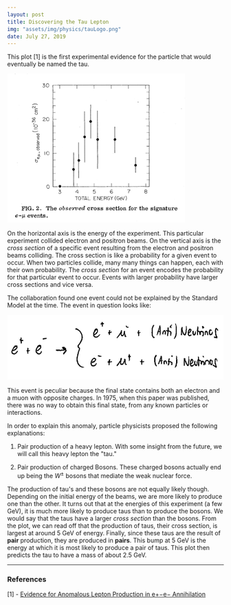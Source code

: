 ```yaml
---
layout: post
title: Discovering the Tau Lepton
img: "assets/img/physics/tauLogo.png"
date: July 27, 2019
---
```


This plot [1] is the first experimental evidence for the particle that would eventually be named the tau. 

![](../assets/img/physics/tauPlot.png)

On the horizontal axis is the energy of the experiment. This particular experiment collided electron and positron beams. On the vertical axis is the *cross section* of a specific event resulting from the electron and positron beams colliding. The cross section is like a probability for a given event to occur. When two particles collide, many many things can happen, each with their own probability. The *cross section* for an event encodes the probability for that particular event to occur. Events with larger probability have larger cross sections and vice versa. 

The collaboration found one event could not be explained by the Standard Model at the time. The event in question looks like:

<img src = "../assets/img/physics/anomalousEvent.png" height="150"/>

This event is peculiar because the final state contains both an electron and a muon with opposite charges. In 1975, when this paper was published, there was no way to obtain this final state, from any known particles or interactions. 

In order to explain this anomaly, particle physicists proposed the following explanations:

1. Pair production of a heavy lepton. With some insight from the future, we will call this heavy lepton the "tau." 

2. Pair production of charged Bosons. These charged bosons actually end up being the $W^\pm$ bosons that mediate the weak nuclear force.


The production of tau's and these bosons are not equally likely though. Depending on the initial energy of the beams, we are more likely to produce one than the other. It turns out that at the energies of this experiment (a few GeV), it is much more likely to produce taus than to produce the bosons. We would say that the taus have a larger *cross section* than the bosons. From the plot, we can read off that the production of taus, their cross section, is largest at around 5 GeV of energy. Finally, since these taus are the result of **pair** production, they are produced in **pairs**. This bump at 5 GeV is the energy at which it is most likely to produce a pair of taus. This plot then predicts the tau to have a mass of about 2.5 GeV. 

----

### References

[1] - [Evidence for Anomalous Lepton Production in e+−e− Annihilation](https://journals.aps.org/prl/abstract/10.1103/PhysRevLett.35.1489)